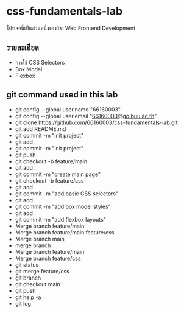 # css-fundamentals-lab
โปรเจคนี้เป็นส่วนหนึ่งของวิชา Web Frontend Development
## รายละเอียด
- การใช้ CSS Selectors
- Box Model
- Flexbox
## git command used in this lab
- git config --global user.name "66160003"
- git config --global user.email "66160003@go.buu.ac.th"
- git clone https://github.com/66160003/css-fundamentals-lab.git
- git add README.md
- git commit -m "init project"
- git add .
- git commit -m "init project"
- git push
- git checkout -b feature/main
- git add .
- git commit -m "create main page"
- git checkout -b feature/css
- git add .
- git commit -m "add basic CSS selectors"
- git add .
- git commit -m "add box model styles"
- git add .
- git commit -m "add flexbox layouts"
- Merge branch feature/main
- Merge branch feature/main feature/css
- Merge branch main
- merge branch
- Merge branch feature/main
- Merge branch feature/css
- git status
- git merge feature/css
- git branch
- git checkout main
- git push
- git help -a
- git log